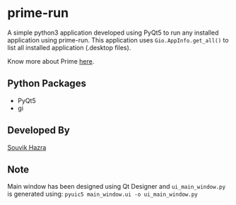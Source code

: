 # prime-run

A simple python3 application developed using PyQt5 to run any installed application using prime-run. This application uses `Gio.AppInfo.get_all()` to list all installed application (.desktop files).

Know more about Prime [here](https://wiki.archlinux.org/index.php/PRIME).

Python Packages
---
* PyQt5
* gi

Developed By
---
[Souvik Hazra](https://github.com/souvikhazra1)

Note
---
Main window has been designed using Qt Designer and `ui_main_window.py` is generated using:
`pyuic5 main_window.ui -o ui_main_window.py`